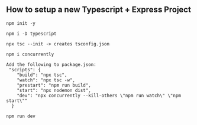 ## How to setup a new Typescript + Express Project

```
npm init -y
```
```
npm i -D typescript
```
```
npx tsc --init -> creates tsconfig.json
```
```
npm i concurrently
```
```
Add the following to package.json:
 "scripts": {
    "build": "npx tsc",
    "watch": "npx tsc -w",
    "prestart": "npm run build",
    "start": "npx nodemon dist",
    "dev": "npx concurrently --kill-others \"npm run watch\" \"npm start\""
  }
```
```
npm run dev
```